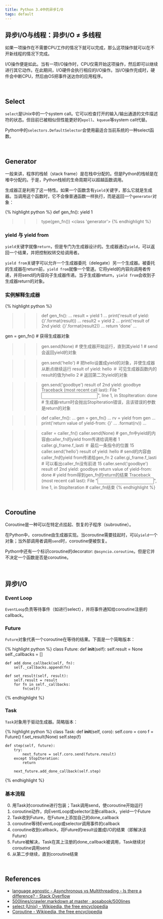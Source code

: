 ```yaml
---
title: Python 3.4中的异步I/O
tags: default
---
```

## 异步I/O与线程：异步I/O ≠ 多线程

如果一项操作在不需要CPU工作的情况下就可以完成，那么这项操作就可以在不开新线程的情况下完成。

I/O操作便是如此。当有一项I/O操作时，CPU仅需开始这项操作，然后即可以继续进行其它动作。在此期间，I/O硬件会执行相应的I/O操作。当I/O操作完成时，硬件会中断CPU，然后由OS把事件送达你的应用程序。

<br />

## Select

`select`是Unix中的一个system call。它可以检查打开的输入/输出通道的文件描述符的状态。但目前已被相似但性能更好的`epoll`、`kqueue`等system call代替。

Python中的`selectors.DefaultSelector`会使用最适合当前系统的一种select函数。

<br />

## Generator

一般来讲，程序的栈帧（stack frame）是在栈中分配的。但是Python的栈帧是在堆中分配的。于是，Python栈帧的生命周期可以超越函数调用。

生成器正是利用了这一特性。如果一个函数含有`yield`关键字，那么它就是生成器。当调用这个函数时，它不会像普通函数一样执行，而是返回一个`generator`对象：

{% highlight python %}
def gen_fn():
    yield 1

>>> type(gen_fn())
<class 'generator'>
{% endhighlight %}

### yield 与 yield from

`yield`关键字就像`return`，但是专门为生成器设计的。生成器通过`yield`，可以返回一个结果，并把控制权转交给调用者。

`yield from`关键字可以允许一个生成器委托（delegate）另一个生成器。被委托的生成器在return前，`yield from`就像一个管道。它将yield的内容向调用者传递，并将send的内容向子生成器传递。当子生成器return，`yield from`会收到子生成器return的对象。

### 实例解释生成器

{% highlight python %}
>>> def gen_fn():
...     result = yield 1
...     print('result of yield: {}'.format(result))
...     result2 = yield 2
...     print('result of 2nd yield: {}'.format(result2))
...     return 'done'
...     

gen = gen_fn()  # 获得生成器对象

>>> gen.send(None)  # 使生成器开始运行，直到其yield
1  # send会返回yield的对象

>>> gen.send('hello')  # 把hello设置成yield的对象，并使生成器从断点继续运行
result of yield: hello  ＃ 可见生成器函数内的result的值为hello
2  # 返回第二次yield的对象

>>> gen.send('goodbye')
result of 2nd yield: goodbye
Traceback (most recent call last):
  File "<input>", line 1, in <module>
StopIteration: done  # 生成器return时会抛出StopIteration错误，且该错误的参数是return的对象

>>> def caller_fn():
...     gen = gen_fn()
...     rv = yield from gen
...     print('return value of yield-from: {}'
...           .format(rv))
...

>>> caller = caller_fn()
>>> caller.send(None)  # gen_fn中yield的内容由caller_fn的yield from传递给调用者
1
>>> caller.gi_frame.f_lasti  ＃ 最后一条指令的位置
15
>>> caller.send('hello')
result of yield: hello  # send的内容由caller_fn的yield from传递给gen_fn
2
>>> caller.gi_frame.f_lasti  # 可以看出caller_fn没有前进
15
>>> caller.send('goodbye')
result of 2nd yield: goodbye
return value of yield-from: done  # yield from得到gen_fn的return的结果
Traceback (most recent call last):
  File "<input>", line 1, in <module>
StopIteration  # caller_fn结束
{% endhighlight %}

<br />

## Coroutine

Coroutine是一种可以在特定点挂起、恢复的子程序（subroutine）。

在Python中，coroutine由生成器实现。当coroutine需要挂起时，可以`yield`一个对象；当外部调用者调用`send`时，coroutine便被恢复。

Python中还有一个标识coroutine的decorator: `@asyncio.coroutine`。但是它并不决定一个函数是否是coroutine。

<br />

## 异步I/O

### Event Loop

`EventLoop`负责等待事件（如进行select），并将事件通知给coroutine注册的callback。

### Future

`Future`对象代表一个coroutine在等待的结果。下面是一个简略版本：

{% highlight python %}
class Future:
    def __init__(self):
        self.result = None
        self._callbacks = []

    def add_done_callback(self, fn):
        self._callbacks.append(fn)

    def set_result(self, result):
        self.result = result
        for fn in self._callbacks:
            fn(self)
{% endhighlight %}

### Task

`Task`对象用于驱动生成器。简略版本：

{% highlight python %}
class Task:
    def __init__(self, coro):
        self.coro = coro
        f = Future()
        f.set_result(None)
        self.step(f)

    def step(self, future):
        try:
            next_future = self.coro.send(future.result)
        except StopIteration:
            return

        next_future.add_done_callback(self.step)
{% endhighlight %}

### 基本流程

0. 用Task对coroutine进行包装；Task调用send，使coroutine开始运行
0. coroutine动作，向EventLoop或selector注册callback，yield一个Future
0. Task收到Future，在Future上添加自己的done_callback
0. coroutine等待EventLoop或selector调用事件的callback
0. coroutine收到callback，将Future的result设置成I/O的结果（即解决该Future）
0. Future被解决，Task在其上注册的done_callback被调用，Task继续对coroutine调用send
0. 从第二步继续，直到coroutine结束

<br />

## References

* [language agnostic - Asynchronous vs Multithreading - Is there a difference? - Stack Overflow](http://stackoverflow.com/questions/600795/asynchronous-vs-multithreading-is-there-a-difference)
* [500lines/crawler.markdown at master · aosabook/500lines](https://github.com/aosabook/500lines/blob/master/crawler/crawler.markdown)
* [select (Unix) - Wikipedia, the free encyclopedia](https://en.wikipedia.org/wiki/Select_(Unix))
* [Coroutine - Wikipedia, the free encyclopedia](https://en.wikipedia.org/wiki/Coroutine)
